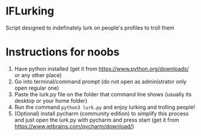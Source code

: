 # IFLurking
Script designed to indefinately lurk on people's profiles to troll them

# Instructions for noobs

1. Have python installed (get it from https://www.python.org/downloads/ or any other place)
2. Go into terminal/command prompt (do not open as administrator only open regular one)
3. Paste the lurk.py file on the folder that command line shows (usually its desktop or your home folder)
4. Run the command `python3 lurk.py` and enjoy lurking and trolling people!
5. (Optional) install pycharm (community edition) to simplify this process and just open the lurk.py with pycharm and press start (get it from https://www.jetbrains.com/pycharm/download/)

